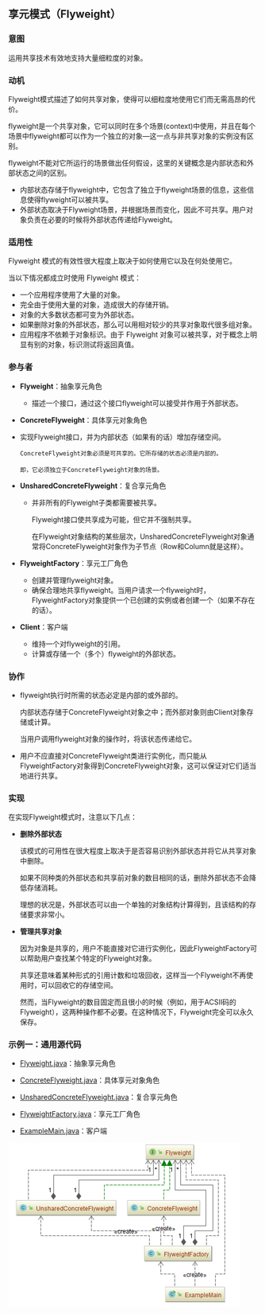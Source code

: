 ## 享元模式（Flyweight）

### 意图
运用共享技术有效地支持大量细粒度的对象。

### 动机

Flyweight模式描述了如何共享对象，使得可以细粒度地使用它们而无需高昂的代价。

flyweight是一个共享对象，它可以同时在多个场景(context)中使用，并且在每个场景中flyweight都可以作为一个独立的对象—这一点与非共享对象的实例没有区别。

flyweight不能对它所运行的场景做出任何假设，这里的关键概念是内部状态和外部状态之间的区别。

- 内部状态存储于flyweight中，它包含了独立于flyweight场景的信息，这些信息使得flyweight可以被共享。
- 外部状态取决于Flyweight场景，并根据场景而变化，因此不可共享。用户对象负责在必要的时候将外部状态传递给Flyweight。

### 适用性
Flyweight 模式的有效性很大程度上取决于如何使用它以及在何处使用它。

当以下情况都成立时使用 Flyweight 模式：

-	一个应用程序使用了大量的对象。
-	完全由于使用大量的对象，造成很大的存储开销。
-	对象的大多数状态都可变为外部状态。
-	如果删除对象的外部状态，那么可以用相对较少的共享对象取代很多组对象。
-	应用程序不依赖于对象标识。由于 Flyweight 对象可以被共享，对于概念上明显有别的对象，标识测试将返回真值。

### 参与者

-	**Flyweight**：抽象享元角色
	
	-	描述一个接口，通过这个接口flyweight可以接受并作用于外部状态。
-	**ConcreteFlyweight**：具体享元对象角色
	
- 实现Flyweight接口，并为内部状态（如果有的话）增加存储空间。
	
	  ConcreteFlyweight对象必须是可共享的。它所存储的状态必须是内部的。
	
	  即，它必须独立于ConcreteFlyweight对象的场景。
-	**UnsharedConcreteFlyweight**：复合享元角色
	
	- 并非所有的Flyweight子类都需要被共享。
	
	  Flyweight接口使共享成为可能，但它并不强制共享。
	
	  在Flyweight对象结构的某些层次，UnsharedConcreteFlyweight对象通常将ConcreteFlyweight对象作为子节点（Row和Column就是这样）。
-	**FlyweightFactory**：享元工厂角色
	
	-	创建并管理flyweight对象。
	-	确保合理地共享flyweight。当用户请求一个flyweight时，FlyweightFactory对象提供一个已创建的实例或者创建一个（如果不存在的话）。
-	**Client**：客户端
	
	-	维持一个对flyweight的引用。
	-	计算或存储一个（多个）flyweight的外部状态。
### 协作
- flyweight执行时所需的状态必定是内部的或外部的。

  内部状态存储于ConcreteFlyweight对象之中；而外部对象则由Client对象存储或计算。

  当用户调用flyweight对象的操作时，将该状态传递给它。

-	用户不应直接对ConcreteFlyweight类进行实例化，而只能从FlyweightFactory对象得到ConcreteFlyweight对象，这可以保证对它们适当地进行共享。

### 实现
在实现Flyweight模式时，注意以下几点：
- **删除外部状态**

  该模式的可用性在很大程度上取决于是否容易识别外部状态并将它从共享对象中删除。

  如果不同种类的外部状态和共享前对象的数目相同的话，删除外部状态不会降低存储消耗。

  理想的状况是，外部状态可以由一个单独的对象结构计算得到，且该结构的存储要求非常小。

- **管理共享对象**

  因为对象是共享的，用户不能直接对它进行实例化，因此FlyweightFactory可以帮助用户查找某个特定的Flyweight对象。

  共享还意味着某种形式的引用计数和垃圾回收，这样当一个Flyweight不再使用时，可以回收它的存储空间。

  然而，当Flyweight的数目固定而且很小的时候（例如，用于ACSII码的Flyweight），这两种操作都不必要。在这种情况下，Flyweight完全可以永久保存。

### 示例一：通用源代码 

- [Flyweight.java](Pattern46_Flyweight/src/main/java/com/jueee/example01/Flyweight.java)：抽象享元角色

- [ConcreteFlyweight.java](Pattern46_Flyweight/src/main/java/com/jueee/example01/ConcreteFlyweight.java)：具体享元对象角色

- [UnsharedConcreteFlyweight.java](Pattern46_Flyweight/src/main/java/com/jueee/example01/UnsharedConcreteFlyweight.java)：复合享元角色

- [FlyweightFactory.java](Pattern46_Flyweight/src/main/java/com/jueee/example01/FlyweightFactory.java)：享元工厂角色

- [ExampleMain.java](Pattern46_Flyweight/src/main/java/com/jueee/example01/ExampleMain.java)：客户端

![1565857047589](assets/1565857047589.png)

